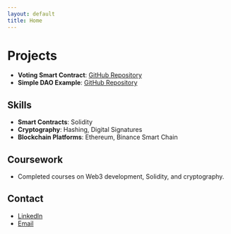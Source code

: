 ```yaml
---
layout: default
title: Home
---
```


# Projects

- **Voting Smart Contract**: [GitHub Repository](https://github.com/maryasad/Foundry/tree/main/foundry-voting)
- **Simple DAO Example**: [GitHub Repository](#)

## Skills

- **Smart Contracts**: Solidity
- **Cryptography**: Hashing, Digital Signatures
- **Blockchain Platforms**: Ethereum, Binance Smart Chain

## Coursework

- Completed courses on Web3 development, Solidity, and cryptography.

## Contact

- [LinkedIn](https://www.linkedin.com/in/maryam-asadi-92b49350/)
- [Email](asady.maryam@yahoo.com)
